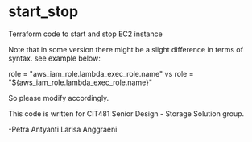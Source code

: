# start_stop
Terraform code to start and stop EC2 instance

Note that in some version there might be a slight difference in terms of syntax.
see example below:


role = "aws_iam_role.lambda_exec_role.name" vs role = "${aws_iam_role.lambda_exec_role.name}"

So please modify accordingly.

This code is written for CIT481 Senior Design - Storage Solution group.

-Petra Antyanti Larisa Anggraeni
